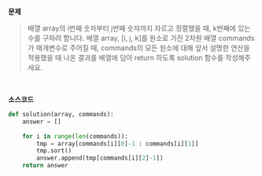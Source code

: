 **문제**

> 배열 array의 i번째 숫자부터 j번째 숫자까지 자르고 정렬했을 때, k번째에 있는 수를 구하려 합니다. 배열 array, [i, j, k]를 원소로 가진 2차원 배열 commands가 매개변수로 주어질 때, commands의 모든 원소에 대해 앞서 설명한 연산을 적용했을 때 나온 결과를 배열에 담아 return 하도록 solution 함수를 작성해주세요.

</br>

**소스코드**

```python
def solution(array, commands):
    answer = []
    
    for i in range(len(commands)):
        tmp = array[commands[i][0]-1 : commands[i][1]]
        tmp.sort()
        answer.append(tmp[commands[i][2]-1])
    return answer
```

